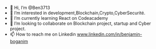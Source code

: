 - 👋 Hi, I’m @Ben3713
- 👀 I’m interested in development,Blockchain,Crypto,CyberSecurité.
- 🌱 I’m currently learning React on Codeacademy
- 💞️ I’m looking to collaborate on Blockchain project, startup and Cyber project.
- 📫 How to reach me on Linkedin www.linkedin.com/in/benjamin-boganim

